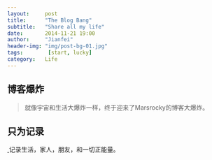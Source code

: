 ```yaml
---
layout:     post
title:      "The Blog Bang"
subtitle:   "Share all my life"
date:       2014-11-21 19:00
author:     "Jianfei"
header-img: "img/post-bg-01.jpg"
tags:        [start, lucky]
category:   Life
---
```


<h2 class="section-heading">博客爆炸</h2>

<blockquote>就像宇宙和生活大爆炸一样，终于迎来了Marsrocky的博客大爆炸。</blockquote>

<h2 class="section-heading">只为记录</h2>
<a href="#">
    <img class="img-responsive" src="{{ site.baseurl }}/img/post-sample-image.jpg" alt="">
</a>
<span class="caption text-muted">记录生活，家人，朋友，和一切正能量。</span>